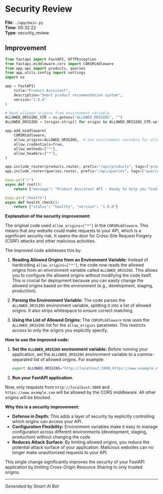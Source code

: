 # Security Review

**File**: `./app/main.py`  
**Time**: 05:32:22  
**Type**: security_review

## Improvement

```python
from fastapi import FastAPI, HTTPException
from fastapi.middleware.cors import CORSMiddleware
from app.api import products, queries
from app.utils.config import settings
import os

app = FastAPI(
    title="Product Assistant",
    description="Smart product recommendation system",
    version="1.0.0"
)

# Read allowed origins from environment variable
ALLOWED_ORIGINS_STR = os.getenv("ALLOWED_ORIGINS", "")
ALLOWED_ORIGINS = [origin.strip() for origin in ALLOWED_ORIGINS_STR.split(",") if origin.strip()]

app.add_middleware(
    CORSMiddleware,
    allow_origins=ALLOWED_ORIGINS,  # Use environment variable for allowed origins
    allow_credentials=True,
    allow_methods=["*"],
    allow_headers=["*"],
)

app.include_router(products.router, prefix="/api/products", tags=["products"])
app.include_router(queries.router, prefix="/api/queries", tags=["queries"])

@app.get("/")
async def root():
    return {"message": "Product Assistant API - Ready to help you find products"}

@app.get("/health")
async def health_check():
    return {"status": "healthy", "version": "1.0.0"}
```

**Explanation of the security improvement:**

The original code used `allow_origins=["*"]` in the `CORSMiddleware`. This means that any website could make requests to your API, which is a significant security risk.  It opens the door for Cross-Site Request Forgery (CSRF) attacks and other malicious activities.

The improved code addresses this by:

1. **Reading Allowed Origins from an Environment Variable:** Instead of hardcoding `allow_origins=["*"]`, the code now reads the allowed origins from an environment variable called `ALLOWED_ORIGINS`. This allows you to configure the allowed origins without modifying the code itself.  This is crucial for deployment because you can easily change the allowed origins based on the environment (e.g., development, staging, production).

2. **Parsing the Environment Variable:** The code parses the `ALLOWED_ORIGINS` environment variable, splitting it into a list of allowed origins.  It also strips whitespace to ensure correct matching.

3. **Using the List of Allowed Origins:** The `CORSMiddleware` now uses the `ALLOWED_ORIGINS` list for the `allow_origins` parameter.  This restricts access to only the origins you explicitly specify.

**How to use the improved code:**

1. **Set the `ALLOWED_ORIGINS` environment variable:** Before running your application, set the `ALLOWED_ORIGINS` environment variable to a comma-separated list of allowed origins. For example:

   ```bash
   export ALLOWED_ORIGINS="http://localhost:3000,https://www.example.com"
   ```

2. **Run your FastAPI application.**

Now, only requests from `http://localhost:3000` and `https://www.example.com` will be allowed by the CORS middleware. All other origins will be blocked.

**Why this is a security improvement:**

* **Defense in Depth:**  This adds a layer of security by explicitly controlling which origins can access your API.
* **Configuration Flexibility:**  Environment variables make it easy to manage configuration across different environments (development, staging, production) without changing the code.
* **Reduces Attack Surface:**  By limiting allowed origins, you reduce the potential attack surface of your application.  Malicious websites can no longer make unauthorized requests to your API.

This single change significantly improves the security of your FastAPI application by limiting Cross-Origin Resource Sharing to only trusted origins.

---
*Generated by Smart AI Bot*
